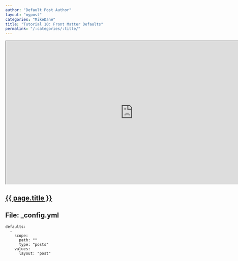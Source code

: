 ```yaml
---
author: "Default Post Author"
layout: "mypost"
categories: "MikeDane"
title: "Tutorial 10: Front Matter Defaults"
permalink: "/:categories/:title/"
---
```


<div><iframe width="800" height="450"
src="https://www.youtube.com/embed/CLCaJJ1zUHU">
</iframe></div>

## [{{ page.title }}](https://youtu.be/CLCaJJ1zUHU)

## File: _config.yml

```
defaults:
  -
    scope:
      path: ""
      type: "posts"
    values:
      layout: "post"

```



